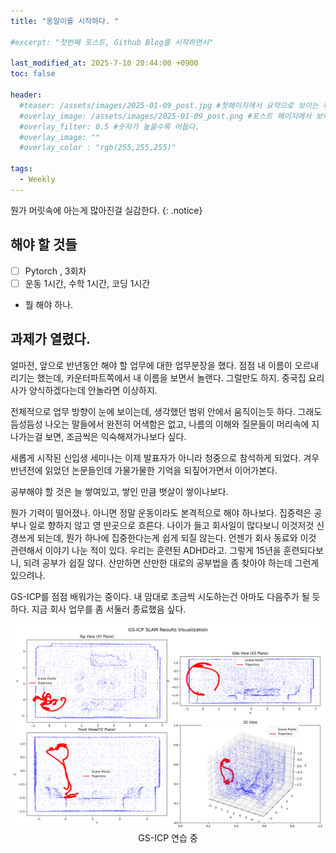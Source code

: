 ```yaml
---
title: "옹알이를 시작하다. "

#excerpt: "첫번째 포스트, Github Blog를 시작하면서"

last_modified_at: 2025-7-10 20:44:00 +0900
toc: false

header:
  #teaser: /assets/images/2025-01-09_post.jpg #첫페이지에서 요약으로 보이는 페이지.
  #overlay_image: /assets/images/2025-01-09_post.png #포스트 페이지에서 보이는 이미지
  #overlay_filter: 0.5 #숫자가 높을수록 어둡다.
  #overlay_image: ""
  #overlay_color : "rgb(255,255,255)"

tags:
  - Weekly  
---
```


뭔가 머릿속에 아는게 많아진걸 실감한다. 
{: .notice}


## 해야 할 것들
  - [ ] Pytorch , 3회차
  - [ ] 운동 1시간, 수학 1시간, 코딩 1시간
  - 뭘 해야 하나. 
  

  

## 과제가 열렸다. 

얼마전, 앞으로 반년동안 해야 할 업무에 대한 업무분장을 했다. 
점점 내 이름이 오르내리기는 했는데, 카운터파트쪽에서 내 이름을 보면서 놀랜다. 
그럴만도 하지. 중국집 요리사가 양식하겠다는데 안놀라면 이상하지. 

전체적으로 업무 방향이 눈에 보이는데, 생각했던 범위 안에서 움직이는듯 하다. 
그래도 듬성듬성 나오는 말들에서 완전히 어색함은 없고, 나름의 이해와 질문들이 머리속에 지나가는걸 보면, 
조금씩은 익숙해져가나보다 싶다. 

새롭게 시작된 신입생 세미나는 이제 발표자가 아니라 청중으로 참석하게 되었다. 
겨우 반년전에 읽었던 논문들인데 가물가물한 기억을 되짚어가면서 이어가본다. 

공부해야 할 것은 늘 쌓여있고, 쌓인 만큼 뱃살이 쌓이나보다. 

뭔가 기력이 떨어졌나. 아니면 정말 운동이라도 본격적으로 해야 하나보다. 집중력은 공부나 일로 향하지 않고 영 딴곳으로 흐른다. 
나이가 들고 회사일이 많다보니 이것저것 신경쓰게 되는데, 뭔가 하나에 집중한다는게 쉽게 되질 않는다. 
언젠가 회사 동료와 이것 관련해서 이야기 나눈 적이 있다. 우리는 훈련된 ADHD라고. 그렇게 15년을 훈련되다보니, 
되려 공부가 쉽질 않다. 산만하면 산만한 대로의 공부법을 좀 찾아야 하는데 그런게 있으려나.

GS-ICP를 점점 배워가는 중이다. 내 맘대로 조금씩 시도하는건 아마도 다음주가 될 듯 하다. 
지금 회사 업무를 좀 서둘러 종료했음 싶다.

<div style="text-align: center;">
  <img src="/assets/images/robotics/replica_room0_pointcloud_20250710.png" alt="Point Cloud of Replica dataset room0"> 
  <figcaption>GS-ICP 연습 중 </figcaption>
</div>
